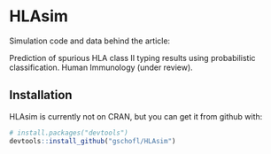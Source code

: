 # HLAsim

Simulation code and data behind the article:

Prediction of spurious HLA class II typing results using probabilistic classification.
Human Immunology (under review).

## Installation

HLAsim is currently not on CRAN, but you can get it from github with:

```R
# install.packages("devtools")
devtools::install_github("gschofl/HLAsim")
```
